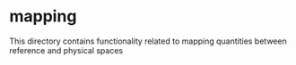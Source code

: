 # mapping

This directory contains functionality related to mapping quantities between reference and physical spaces